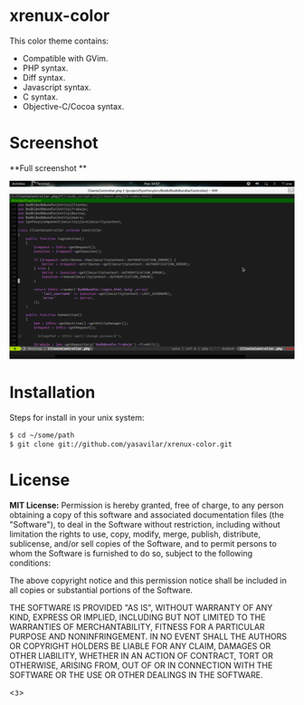 # xrenux-color
This color theme contains:
* Compatible with GVim.
* PHP syntax.
* Diff syntax.
* Javascript syntax.
* C syntax.
* Objective-C/Cocoa syntax.

# Screenshot
**Full screenshot **

![Full screenshot](assest/screenshot.png)

# Installation
Steps for install in your unix system:

```console
$ cd ~/some/path
$ git clone git://github.com/yasavilar/xrenux-color.git
```

# License
**MIT License:**
Permission is hereby granted, free of charge, to any person obtaining
a copy of this software and associated documentation files (the "Software"),
to deal in the Software without restriction, including without limitation
the rights to use, copy, modify, merge, publish, distribute, sublicense,
and/or sell copies of the Software, and to permit persons to whom the
Software is furnished to do so, subject to the following conditions:

The above copyright notice and this permission notice shall be included
in all copies or substantial portions of the Software.

THE SOFTWARE IS PROVIDED "AS IS", WITHOUT WARRANTY OF ANY KIND,
EXPRESS OR IMPLIED, INCLUDING BUT NOT LIMITED TO THE WARRANTIES
OF MERCHANTABILITY, FITNESS FOR A PARTICULAR PURPOSE AND NONINFRINGEMENT.
IN NO EVENT SHALL THE AUTHORS OR COPYRIGHT HOLDERS BE LIABLE FOR ANY CLAIM,
DAMAGES OR OTHER LIABILITY, WHETHER IN AN ACTION OF CONTRACT,
TORT OR OTHERWISE, ARISING FROM, OUT OF OR IN CONNECTION WITH THE SOFTWARE
OR THE USE OR OTHER DEALINGS IN THE SOFTWARE.

<`3`>
